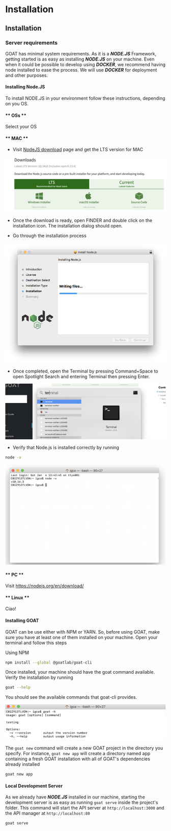 # Installation

## Installation

### Server requirements

GOAT has minimal system requirements. As it is a **_NODE.JS_** Framework, getting started is as easy as installing **_NODE.JS_** on your machine. Even when it could be possible to develop using **_DOCKER_**, we recommend having node installed to ease the process. We will use **_DOCKER_** for deployment and other purposes.

#### Installing Node.JS

To install NODE.JS in your environment follow these instructions, depending on you OS.

<!-- tabs:start -->

#### ** OSs **

Select your OS

#### ** MAC **

- Visit [NodeJS download](https://nodejs.org/en/download/) page and get the LTS version for MAC

![alt text](imgs/NodeInstall.png "Select your node version")

- Once the download is ready, open FINDER and double click on the installation icon. The installation dialog should open.

- Go through the installation process

![alt text](imgs/NodeInstallMac.png "Installation Process")

- Once completed, open the Terminal by pressing Command+Space to open Spotlight Search and entering Terminal then pressing Enter.

![alt text](imgs/NodeInstall-terminal.png "Open the Terminal")

- Verify that Node.js is installed correctly by running

```bash
node -v
```

![alt text](imgs/NodeInstall-verify.png "Verify installation")

#### ** PC **

Visit https://nodejs.org/en/download/

#### ** Linux **

Ciao!

<!-- tabs:end -->

#### Installing GOAT

GOAT can be use either with NPM or YARN. So, before using GOAT, make sure you have at least one of them installed on your machine.
Open your terminal and follow this steps

Using NPM

```bash
npm install --global @goatlab/goat-cli

```

Once installed, your machine should have the goat command available. Verify the installation by running

```bash
goat --help

```

You should see the available commands that goat-cli provides.

![alt text](imgs/goat-cli.png "Goat-CLI")

The `goat new` command will create a new GOAT project in the directory you specify. For instance, `goat new app` will create a directory named app containing a fresh GOAT installation with all of GOAT's dependencies already installed

```bash
goat new app

```

#### Local Development Server

As we already have **_NODE.JS_** installed in our machine, starting the development server is as easy as running `goat serve` inside the project's folder. This command will start the API server at `http://localhost:3000` and the API manager at `http://localhost:80`

```bash
goat serve

```
